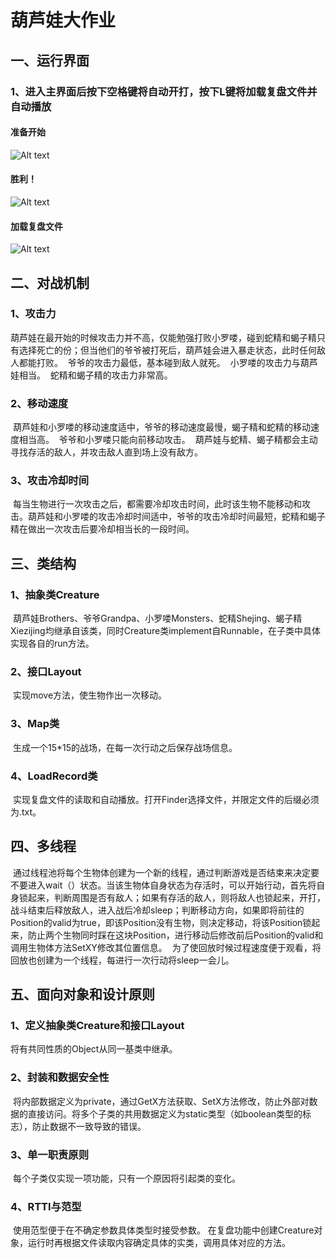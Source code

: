 # 葫芦娃大作业
## 一、运行界面
### 1、进入主界面后按下空格键将自动开打，按下L键将加载复盘文件并自动播放
#### 准备开始
![Alt text](https://github.com/Tina-XX/java-2017f-homework/blob/master/Fianl%20Project/薛雨婷-151220138/screenshot/start.png)
#### 胜利！
![Alt text](https://github.com/Tina-XX/java-2017f-homework/blob/master/Fianl%20Project/薛雨婷-151220138/screenshot/win.png)
#### 加载复盘文件
![Alt text](https://github.com/Tina-XX/java-2017f-homework/blob/master/Fianl%20Project/薛雨婷-151220138/screenshot/load.png)

## 二、对战机制
### 1、攻击力
  葫芦娃在最开始的时候攻击力并不高，仅能勉强打败小罗喽，碰到蛇精和蝎子精只有选择死亡的份；但当他们的爷爷被打死后，葫芦娃会进入暴走状态，此时任何敌人都能打败。
  爷爷的攻击力最低，基本碰到敌人就死。
  小罗喽的攻击力与葫芦娃相当。
  蛇精和蝎子精的攻击力非常高。
### 2、移动速度
  葫芦娃和小罗喽的移动速度适中，爷爷的移动速度最慢，蝎子精和蛇精的移动速度相当高。
  爷爷和小罗喽只能向前移动攻击。
  葫芦娃与蛇精、蝎子精都会主动寻找存活的敌人，并攻击敌人直到场上没有敌方。
### 3、攻击冷却时间
  每当生物进行一次攻击之后，都需要冷却攻击时间，此时该生物不能移动和攻击。葫芦娃和小罗喽的攻击冷却时间适中，爷爷的攻击冷却时间最短，蛇精和蝎子精在做出一次攻击后要冷却相当长的一段时间。
  
## 三、类结构
### 1、抽象类Creature
  葫芦娃Brothers、爷爷Grandpa、小罗喽Monsters、蛇精Shejing、蝎子精Xiezijing均继承自该类，同时Creature类implement自Runnable，在子类中具体实现各自的run方法。
### 2、接口Layout
  实现move方法，使生物作出一次移动。
### 3、Map类
  生成一个15*15的战场，在每一次行动之后保存战场信息。
### 4、LoadRecord类
  实现复盘文件的读取和自动播放。打开Finder选择文件，并限定文件的后缀必须为.txt。
  
## 四、多线程
  通过线程池将每个生物体创建为一个新的线程，通过判断游戏是否结束来决定要不要进入wait（）状态。当该生物体自身状态为存活时，可以开始行动，首先将自身锁起来，判断周围是否有敌人；如果有存活的敌人，则将敌人也锁起来，开打，战斗结束后释放敌人，进入战后冷却sleep；判断移动方向，如果即将前往的Position的valid为true，即该Position没有生物，则决定移动，将该Position锁起来，防止两个生物同时踩在这块Position，进行移动后修改前后Position的valid和调用生物体方法SetXY修改其位置信息。
  为了使回放时候过程速度便于观看，将回放也创建为一个线程，每进行一次行动将sleep一会儿。

## 五、面向对象和设计原则
### 1、定义抽象类Creature和接口Layout
  将有共同性质的Object从同一基类中继承。
### 2、封装和数据安全性
  将内部数据定义为private，通过GetX方法获取、SetX方法修改，防止外部对数据的直接访问。将多个子类的共用数据定义为static类型（如boolean类型的标志），防止数据不一致导致的错误。
### 3、单一职责原则
  每个子类仅实现一项功能，只有一个原因将引起类的变化。
### 4、RTTI与范型
  使用范型<T extern Creature>便于在不确定参数具体类型时接受参数。
  在复盘功能中创建Creature对象，运行时再根据文件读取内容确定具体的实类，调用具体对应的方法。
  
